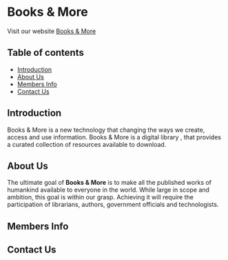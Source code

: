 # Books & More

Visit our website [Books & More](https://webahead7.github.io/Online-Library/)

## Table of contents
* [Introduction](#introduction)
* [About Us](#about-us)
* [Members Info](#members-info)
* [Contact Us](#contact-us)

## Introduction
Books & More is a new technology that changing the ways we create, access and use information. Books & More is a digital library , that provides a curated collection of resources available to download.

## About Us

 The ultimate goal of <strong>Books & More</strong> is to make all the published works of humankind available
 to everyone in the world. While large in scope and ambition, this goal is within our grasp. Achieving it will
 require the participation of librarians, authors, government officials and technologists.




## Members Info



## Contact Us


